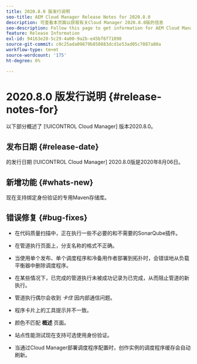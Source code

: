 ```yaml
---
title: 2020.8.0 版发行说明
seo-title: AEM Cloud Manager Release Notes for 2020.8.0
description: 可查看本页面以获取有关Cloud Manager 2020.8.0版的信息
seo-description: Follow this page to get information for AEM Cloud Manager Release 2020.8.0
feature: Release Information
exl-id: 94163e28-5c29-4a00-9a2b-e45bf6f71098
source-git-commit: c0c25ada09879b850883dcd1e53ad05c7087a80a
workflow-type: tm+mt
source-wordcount: '175'
ht-degree: 6%

---
```


# 2020.8.0 版发行说明 {#release-notes-for}

以下部分概述了 [!UICONTROL Cloud Manager] 版本2020.8.0。

## 发布日期 {#release-date}

的发行日期 [!UICONTROL Cloud Manager] 2020.8.0版是2020年8月06日。

## 新增功能 {#whats-new}

现在支持绑定身份验证的专用Maven存储库。

## 错误修复 {#bug-fixes}

* 在代码质量扫描中，正在执行一些不必要的和不需要的SonarQube插件。

* 在管道执行页面上，分支名称的格式不正确。

* 当使用单个发布、单个调度程序和冷备用作者部署到拓扑时，会错误地从负载平衡器中删除调度程序。

* 在某些情况下，已完成的管道执行未被成功记录为已完成，从而阻止管道的新执行。

* 管道执行偶尔会收到 *卡住* 因内部通信问题。

* 程序卡片上的工具提示并不一致。

* 颜色不匹配 **概述** 页面。

* 站点性能测试现在支持可选使用身份验证。

* 当通过Cloud Manager部署调度程序配置时，创作实例的调度程序缓存会自动刷新。
